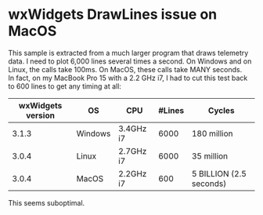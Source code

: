 # wxWidgets DrawLines issue on MacOS

This sample is extracted from a much larger program that draws telemetry
data.  I need to plot 6,000 lines several times a second.  On Windows and 
on Linux, the calls take 100ms.  On MacOS, these calls take MANY seconds.  
In fact, on my MacBook Pro 15 with a 2.2 GHz i7, I had to cut this test 
back to 600 lines to get any timing at all:

| wxWidgets version | OS | CPU | #Lines | Cycles |
|---|---|---|---|---|
| 3.1.3 | Windows | 3.4GHz i7 | 6000 | 180 million |
| 3.0.4 | Linux | 2.7GHz i7 | 6000 |35 million |
| 3.0.4 | MacOS | 2.2GHz i7 | 600 | 5 BILLION (2.5 seconds) |

This seems suboptimal.
